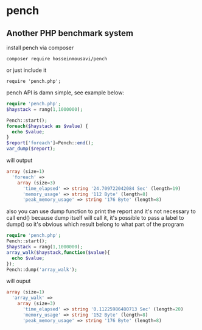 # pench
## Another PHP benchmark system
install pench via composer
```
composer require hosseinmousavi/pench
```
or just include it
```
require 'pench.php';
```
pench API is damn simple, see example below:

```php
require 'pench.php';
$haystack = rang(1,1000000);

Pench::start();
foreach($haystack as $value) {
  echo $value;
}
$report['foreach']=Pench::end();
var_dump($report);
```
will output
```php
array (size=1)
  'foreach' => 
    array (size=3)
      'time_elapsed' => string '24.709722042084 Sec' (length=19)
      'memory_usage' => string '112 Byte' (length=8)
      'peak_memory_usage' => string '176 Byte' (length=8)
```   
also you can use dump function to print the report and it's not necessary to call end() because dump itself will call it, it's possible to pass a label to dump() so it's obvious which result belong to what part of the program
```php
require 'pench.php';
Pench::start();
$haystack = rang(1,1000000);
array_walk($haystack,function($value){
  echo $value;
});
Pench::dump('array_walk');
```
will ouput
```php
array (size=1)
  'array_walk' => 
    array (size=3)
      'time_elapsed' => string '0.11225986480713 Sec' (length=20)
      'memory_usage' => string '152 Byte' (length=8)
      'peak_memory_usage' => string '176 Byte' (length=8)
```

